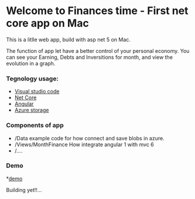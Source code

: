 # Welcome to Finances time - First net core app on Mac

This is a litlle web app, build with asp net 5 on Mac.

The function of app let have a better control of your personal economy. You can see your Earning, Debts and Inversitions for month, and view the evolution in a graph.

### Tegnology usage:
* [Visual studio code](https://code.visualstudio.com/) 
* [Net Core](https://dotnet.github.io/)
* [Angular](https://angularjs.org/)
* [Azure storage](https://azure.microsoft.com/en-us/)

### Components of app
* /Data
  example code for how connect and save blobs in azure.
* /Views/MonthFinance
  How integrate angular 1 with mvc 6
* /....

### Demo
*[demo](https://financesnetcore.azurewebsites.net/)

Building yet!!...